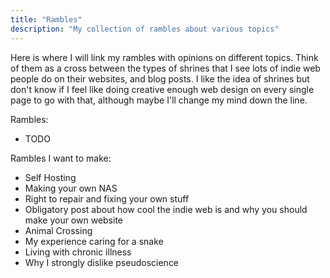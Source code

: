 ```yaml
---
title: "Rambles"
description: "My collection of rambles about various topics"
---
```


Here is where I will link my rambles with opinions on different topics. Think of them as a cross between the types of shrines that I see lots of indie web people do on their websites, and blog posts. I like the idea of shrines but don't know if I feel like doing creative enough web design on every single page to go with that, although maybe I'll change my mind down the line.

Rambles:

- TODO

Rambles I want to make:

- Self Hosting
- Making your own NAS
- Right to repair and fixing your own stuff
- Obligatory post about how cool the indie web is and why you should make your own website
- Animal Crossing
- My experience caring for a snake
- Living with chronic illness
- Why I strongly dislike pseudoscience
